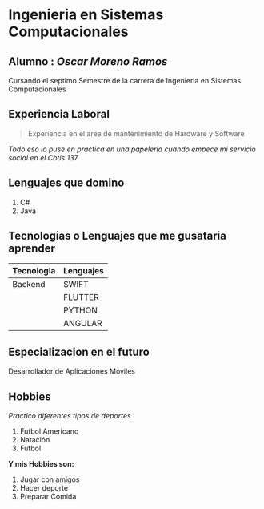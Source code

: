 # **Ingenieria en Sistemas Computacionales**

## **Alumno** : *Oscar Moreno Ramos*  

Cursando el septimo Semestre de la carrera de Ingenieria en Sistemas Computacionales  

## **Experiencia Laboral**  

>Experiencia en el area de mantenimiento de Hardware y Software  

*Todo eso lo puse en practica en una papeleria cuando empece mi servicio social en el Cbtis 137*



## **Lenguajes que domino**  
1. C#
2. Java

## **Tecnologias o Lenguajes que me gusataria aprender**  
| Tecnologia     |  Lenguajes  |
|----------------|-------------|
|Backend         |SWIFT        |
|                |FLUTTER      |
|                |PYTHON       |
|                |ANGULAR      |

## **Especializacion en el futuro**
Desarrollador de Aplicaciones Moviles  

## **Hobbies**
*Practico diferentes tipos de deportes*  
1. Futbol Americano
2. Natación
3. Futbol 

**Y mis Hobbies son:** 
1. Jugar con amigos
2. Hacer deporte
3. Preparar Comida
